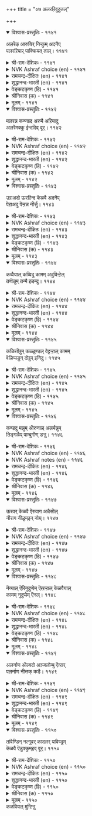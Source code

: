 +++
title = "०७ अलरऱिवुऱुत्तल्"

+++


<details open><summary>विश्वास-प्रस्तुतिः - ११४१</summary>

अलरॆऴ आरुयिर् निऱ्कुम् अदनैप्  
पलरऱियार् पाक्कियत् ताल्।       ११४१
</details>

<details><summary>श्री-राम-देशिकः - ११४१</summary>

कामसम्बन्धिवार्तायाः प्रसाराज्जीव्यते मया ।  
स्थितिमेनां न जानन्ति जनाः पुष्यवशादहो ॥ ११४१॥
</details>

<details><summary>NVK Ashraf choice (en) - ११४१</summary>

११४१
Rumours revive hope; Those that spread them
Luckily don't know this.
(P.S. Sundaram)
</details>

<details><summary>रामचन्द्र-दीक्षितः (en) - ११४१</summary>

1141 alaraḻa āruyir niṟkum ataṉaip  
palaraṟiyār pākkiyat tāl.

1141\. The many scandals about our love do indeed give me fresh hope and sustain my wretched life. Luckily for me the village folk do not know what their scandals have done.  
</details>

<details><summary>शुद्धानन्द-भारती (en) - ११४१</summary>

1\. அலரெழ ஆருயிர் நிற்கும் அதனைப்  
பலரறியார் பாக்கியத் தால்.  
Rumour sustains my existence  
Good luck! many know not its sense.        1141  
</details>

<details><summary>वेङ्कटकृष्ण (हि) - ११४१</summary>

1141
प्रचलन हुआ प्रवाद का, सो टिकता प्रिय प्राण ।  
इसका मेरे भाग्य से, लोगों को नहिं ज्ञान ॥
</details>

<details><summary>श्रीनिवास (क) - ११४१</summary>

1141. (नम्मिब्बर प्रणयद विषयवागि) वदन्ति ऎद्दु नम्म अमूल्यवाद प्राणवु उळिदुकॊण्डितु. अदन्नु नम्म पुण्य वशदिन्द हलवरु अरियरु!

</details>

<details><summary>मूलम् - ११४१</summary>

अलरॆऴ आरुयिर् निऱ्कुम् अदनैप्  
पलरऱियार् पाक्कियत् ताल्।       ११४१
</details>

<details open><summary>विश्वास-प्रस्तुतिः - ११४२</summary>

मलरन्न कण्णाळ् अरुमै अऱियादु  
अलरॆमक्कु ईन्ददिव् वूर्।       ११४२
</details>

<details><summary>श्री-राम-देशिकः - ११४२</summary>

दुस्साध्या कुसुमाक्षीयमित्येन्नगरे जनाः ।  
अज्ञात्वा दुष्प्रचारेण मम साह्यं वितन्वते ॥ ११४२॥
</details>

<details><summary>NVK Ashraf choice (en) - ११४२</summary>

११४२
Rumours have gifted me this flowery-eyed belle;
The public know not her preciousness. *
(J. Narayanaswamy)
</details>

<details><summary>रामचन्द्र-दीक्षितः (en) - ११४२</summary>

1142 malaraṉṉa kaṇṇāḷ arumai aṟiyātu  
alaremakku īntatuiv vūr.

1142\. Blind to the esteem of my lady of flower-like eyes, the village folk have linked her name with mine.  
</details>

<details><summary>शुद्धानन्द-भारती (en) - ११४२</summary>

2\. மலரன்ன கண்ணாள் அருமை அறியாது  
அலரெமக்கு ஈந்ததிவ் வூர்.  
Rumour gives me the flower-like belle  
People know not what rare angel.        1142  
</details>

<details><summary>वेङ्कटकृष्ण (हि) - ११४२</summary>

1142
सुमन-नयन-युत बाल की, दुर्लभता नहिं जान ।  
इस पुर ने अफवाह तो, की है मुझे प्रदान ॥
</details>

<details><summary>श्रीनिवास (क) - ११४२</summary>

1142. हूविनन्तह कण्गळ चॆलुवॆय सौन्दर्यद बॆलॆयन्नु अरियद ई ऊरिन जनरु वदन्ति हब्बिसि अवळु ननगॆ सुलभळागुवन्तॆ माडि उपकार माडिदरु.

</details>

<details><summary>मूलम् - ११४२</summary>

मलरन्न कण्णाळ् अरुमै अऱियादु  
अलरॆमक्कु ईन्ददिव् वूर्।       ११४२
</details>

<details open><summary>विश्वास-प्रस्तुतिः - ११४३</summary>

उऱाअदो ऊरऱिन्द कॆळवै अदनैप्  
पॆऱाअदु पॆऱ्ऱन्न नीर्त्तु।       ११४३
</details>

<details><summary>श्री-राम-देशिकः - ११४३</summary>

दुष्प्रचारो लोककृतो मम साह्यप्रदोऽभवत् ।  
दुस्साधञ्च सुसाधं मे भविता दुष्प्रचारतः ॥ ११४३॥
</details>

<details><summary>NVK Ashraf choice (en) - ११४३</summary>

११४३
Should I not welcome their rumours
Which give that feel of owning whom I own not?
(P.S. Sundaram), (N.V.K. Ashraf)
</details>

<details><summary>रामचन्द्र-दीक्षितः (en) - ११४३</summary>

1143 uṟāatō ūraṟinta kauvai ataṉaip  
peṟāatu peṟṟaṉṉa nīrttu.

1143\. Is not the rumour of this village sweet to me? For it makes me feel that I have attained the bliss of love even without my lover at my side.  
</details>

<details><summary>शुद्धानन्द-भारती (en) - ११४३</summary>

3\. உறாஅதோ ஊரறிந்த கௌவை அதனைப்  
பெறாஅது பெற்றன்ன நீர்த்து.  
I profit by this public rumour  
Having not, I feel, I have her.        1143  
</details>

<details><summary>वेङ्कटकृष्ण (हि) - ११४३</summary>

1143
क्या मेरे लायक नहीं, पुरजन-ज्ञात प्रवाह ।  
प्राप्त किये बिन मिलन तो, हुई प्राप्त सी बात ॥
</details>

<details><summary>श्रीनिवास (क) - ११४३</summary>

1143. ऊरिन जनरु तिळिद वदन्तियु नमगॆ अनुकूलवागिये इदॆ अल्लवॆ? अदु नमगॆ अलभ्यवादुदन्नु लभ्यवागि माडिदॆ.

</details>

<details><summary>मूलम् - ११४३</summary>

उऱाअदो ऊरऱिन्द कॆळवै अदनैप्  
पॆऱाअदु पॆऱ्ऱन्न नीर्त्तु।       ११४३
</details>

<details open><summary>विश्वास-प्रस्तुतिः - ११४४</summary>

कव्वैयाल् कव्विदु कामम् अदुविऩ्ऱेल्  
तव्वॆन्नुम् तन्मै इऴन्दु।       ११४४
</details>

<details><summary>श्री-राम-देशिकः - ११४४</summary>

मम कामः प्रजानां तु प्रचारेण प्रवर्धितः ।  
कामः प्रचाररहित्ये नूनं सङ्कुचितो भवेत् ॥ ११४४॥
</details>

<details><summary>NVK Ashraf choice (en) - ११४४</summary>

११४४
Rumours enhance my love which might have
Otherwise waned losing its power. *
(K. Krishnaswamy & Vijaya Ramkumar)
</details>

<details><summary>रामचन्द्र-दीक्षितः (en) - ११४४</summary>

1144 kavvaiyāl kavvitu kāmam atuviṉṟēl  
tavveṉṉum taṉmai iḻantu.

1144\. The rumours set afloat have heightened my love; but for these, it might lose its sweetness and wither away.  
</details>

<details><summary>शुद्धानन्द-भारती (en) - ११४४</summary>

4\. கவ்வையால் கவ்விது காமம் அதுஇன்றேல்  
தவ்வென்னும் தன்மை இழந்து.  
Rumour inflames the love I seek  
Or else it becomes bleak and weak.        1144  
</details>

<details><summary>वेङ्कटकृष्ण (हि) - ११४४</summary>

1144
पुरजन के अपवाद से, बढ़ जाता है काम ।  
घट जायेगा अन्यथा, खो कर निज गुण-नाम ॥
</details>

<details><summary>श्रीनिवास (क) - ११४४</summary>

1144. वदन्तियिन्द नम्म कामवु वृद्धिसुत्तिदॆ; अदिल्लवागिद्दरॆ कामवु सॊरगि नशिसिहोगुवुदु.

</details>

<details><summary>मूलम् - ११४४</summary>

कव्वैयाल् कव्विदु कामम् अदुविऩ्ऱेल्  
तव्वॆन्नुम् तन्मै इऴन्दु।       ११४४
</details>

<details open><summary>विश्वास-प्रस्तुतिः - ११४५</summary>

कळित्तॊऱुम् कळ्ळुण्डल् वेट्टऱ्ऱाल् कामम्  
वॆळिप्पडुन् दोऱुम् इनिदु।       ११४५
</details>

<details><summary>श्री-राम-देशिकः - ११४५</summary>

प्रचाराद् बहुभिर्ज्ञातः कामः स्यान्मोददायकः ।  
मोदं मोदं मद्यपायी सेवते तद्यथा पुनः ॥ ११४५॥
</details>

<details><summary>NVK Ashraf choice (en) - ११४५</summary>

११४५
Wine delights with every sip.
So does love with every disclosure.
(N.V.K. Ashraf)
</details>

<details><summary>रामचन्द्र-दीक्षितः (en) - ११४५</summary>

1145 kaḷittoṟum kaḷḷuṇṭal vēṭṭaṟṟāl kāmam  
veḷippaṭun tōṟum iṉitu.

1145\. Each cup adds to the gaiety of a revelling drunkard. Even so each rumour of our love adds to my delight.  
</details>

<details><summary>शुद्धानन्द-भारती (en) - ११४५</summary>

5\. களித்தொறும் கள்ளுண்டல் வேட்டற்றால் காமம்  
வெளிப்படுந் தோறும் இனிது.  
Drink delights as liquor flows  
Love delights as rumour grows.        1145  
</details>

<details><summary>वेङ्कटकृष्ण (हि) - ११४५</summary>

1145
होते होते मस्त ज्यों, प्रिय लगता मधु-पान ।  
हो हो प्रकट प्रवाद से, मधुर काम की बान ॥
</details>

<details><summary>श्रीनिवास (क) - ११४५</summary>

1145. कळ्ळु कुडियुवाग, कुडिदन्तल्लि मत्तॆ मत्तॆ बयसुवन्तॆ कामवु वदन्तियिन्द प्रकटवादन्तॆल्ल अदु ननगॆ मत्तष्टु इनिदागि तोरुवुदु.

</details>

<details><summary>मूलम् - ११४५</summary>

कळित्तॊऱुम् कळ्ळुण्डल् वेट्टऱ्ऱाल् कामम्  
वॆळिप्पडुन् दोऱुम् इनिदु।       ११४५
</details>

<details open><summary>विश्वास-प्रस्तुतिः - ११४६</summary>

कण्डदु मन्नुम् ऒरुनाळ् अलर्मन्नुम्  
तिङ्गळैप् पाम्बुगॊण् डऱ्ऱु।       ११४६
</details>

<details><summary>श्री-राम-देशिकः - ११४६</summary>

प्रियो दृष्टस्त्वेकवोरं, अपवादस्तदोत्थितः ।  
सर्पेण चन्द्रग्रहणवार्तेव प्रसृतोऽभवत् ॥ ११४६॥
</details>

<details><summary>NVK Ashraf choice (en) - ११४६</summary>

११४६
Our meeting was but for a day, but the outcry is
As if a serpent has swallowed the moon. *
(V.V.S. Aiyar)
</details>

<details><summary>NVK Ashraf notes (en) - ११४६</summary>

११४६. In ancient India, a lunar eclipse was considered the outcome of a serpent swallowing the moon. An alternate translation would be: “An eclipse is much noised however brief. So my one day's meeting with my love” - (P.S. Sundaram). We see this belief being mentioned in other texts. For instance by Chanakya in Rajaniti-Sastra: “Brave men do not become sad when they beget trouble. Does not the moon which enters the dragon’s mouth come out again?” Tirumoolar uses this belief to good effect to depict upsurge of Kundalini: “The Kundalini serpent consumes kalas of Moon, the Fire consumes kalas of Sun……” [Tirumandiram ८७१].
</details>

<details><summary>रामचन्द्र-दीक्षितः (en) - ११४६</summary>

1146 kaṇṭatu maṉṉum orunāḷ alarmaṉṉum  
tiṅkaḷaip pāmpukoṇ ṭaṟṟu.

1146\. Only once have I seen him; but oh! rumours of our secret love have spread all over the vast world, even as the news of the serpent devouring
</details>

<details><summary>शुद्धानन्द-भारती (en) - ११४६</summary>

6\. கண்டது மன்னும் ஒருநாள் அலர்மன்னும்  
திங்களைப் பாம்புகொண் டற்று.  
One lasting day we met alone  
Lasting rumours eclipse our moon.        1146  
</details>

<details><summary>वेङ्कटकृष्ण (हि) - ११४६</summary>

1146
प्रिय से केवल एक दिन, हुई मिलन की बात ।  
लेकिन चन्द्रग्रहण सम, व्यापक हुआ प्रवाद ॥
</details>

<details><summary>श्रीनिवास (क) - ११४६</summary>

1146. नानु नन्न इनियनन्नु कण्डद्दु ऒन्दु दिन मात्र; आदरॆ अदरिन्द उण्टाद वदन्ति मात्र चन्द्रनन्नु राहु (सर्प) नुङ्गिद सुद्दियन्तॆ लोकवॆल्ला व्यापिसिबिट्टिदॆ.

</details>

<details><summary>मूलम् - ११४६</summary>

कण्डदु मन्नुम् ऒरुनाळ् अलर्मन्नुम्  
तिङ्गळैप् पाम्बुगॊण् डऱ्ऱु।       ११४६
</details>

<details open><summary>विश्वास-प्रस्तुतिः - ११४७</summary>

ऊरवर् कॆळवै ऎरुवाग अन्नैसॊल्  
नीराग नीळुम्इन् नोय्।       ११४७
</details>

<details><summary>श्री-राम-देशिकः - ११४७</summary>

ववृधे कामरोगोऽयमपवादाख्यदोहदात् ।  
मातृक्रोधवचोरूपसलिलेनापि पोषितः ॥ ११४७॥
</details>

<details><summary>NVK Ashraf choice (en) - ११४७</summary>

११४७
The village gossip manures my love,
And my mother's reproaches water it.
(P.S. Sundaram)
</details>

<details><summary>रामचन्द्र-दीक्षितः (en) - ११४७</summary>

1147 ūravar kauvai eruvāka aṉṉaicol  
nīrāka nīḷumin nōy.

1147\. How this plant of sickness grows on! The gossip of the village manures it and the frown of my mother waters it.  
</details>

<details><summary>शुद्धानन्द-भारती (en) - ११४७</summary>

7\. ஊரவர் கௌவை எருவாக அன்னைசொல்  
நீராக நீளும்இந் நோய்.  
Scandal manures; mother's refrain  
Waters the growth of this love-pain.        1147  
</details>

<details><summary>वेङ्कटकृष्ण (हि) - ११४७</summary>

1147
पुरजन-निंदा खाद है, माँ का कटु वच नीर ।  
इनसे पोषित रोग यह, बढ़ता रहा अधीर ॥
</details>

<details><summary>श्रीनिवास (क) - ११४७</summary>

1147. ई (नन्न) काम वेदनॆयु ऊरवर वदन्तियॆम्ब सारदिन्दलू, तायिय (कटु) मातॆम्ब नीरिनिन्दलू समृद्धवागि बॆळॆयुत्तिदॆ.

</details>

<details><summary>मूलम् - ११४७</summary>

ऊरवर् कॆळवै ऎरुवाग अन्नैसॊल्  
नीराग नीळुम्इन् नोय्।       ११४७
</details>

<details open><summary>विश्वास-प्रस्तुतिः - ११४८</summary>

नॆय्याल् ऎरिनुदुप्पेम् ऎऩ्ऱऱ्ऱाल् कॆळवैयाल्  
कामम् नुदुप्पेम् ऎनल्।       ११४८
</details>

<details><summary>श्री-राम-देशिकः - ११४८</summary>

दुष्प्रचारेण कामस्य निरोधो न हि शक्यते ।  
यथा घृतेन वह्नेस्तु शमनं दुष्करं भुवि ॥ ११४८॥
</details>

<details><summary>NVK Ashraf choice (en) - ११४८</summary>

११४८
To suppress love with scandal
Is to put fire out with ghee!
(P.S. Sundaram)
</details>

<details><summary>रामचन्द्र-दीक्षितः (en) - ११४८</summary>

1148 neyyāl erinutuppēm eṉṟaṟṟāl kauvaiyāṟal  
kāmam nutuppēm eṉal.

1148\. With the scandals of the village one can never stifle love; it is like smothering fire with ghee.  
</details>

<details><summary>शुद्धानन्द-भारती (en) - ११४८</summary>

8\. நெய்யால் எரிநுதுப்பேம் என்றற்றால் கௌவையால்  
காமம் நுதுப்பேம் எனல்.  
To quench the lust by rumour free  
Is to quench fire by pouring ghee.        1148  
</details>

<details><summary>वेङ्कटकृष्ण (हि) - ११४८</summary>

1148
काम-शमन की सोचना, कर अपवाद प्रचार ।  
अग्नि-शमन घी डाल कर, करना सदृश विचार ॥
</details>

<details><summary>श्रीनिवास (क) - ११४८</summary>

1148. वदन्तिय मूलक कामवन्नु आरिसुत्तेवॆ ऎन्नुवुदु तुप्पदिन्द बॆङ्कियन्नु आरिसुवॆवु ऎन्दन्तॆ.

</details>

<details><summary>मूलम् - ११४८</summary>

नॆय्याल् ऎरिनुदुप्पेम् ऎऩ्ऱऱ्ऱाल् कॆळवैयाल्  
कामम् नुदुप्पेम् ऎनल्।       ११४८
</details>

<details open><summary>विश्वास-प्रस्तुतिः - ११४९</summary>

अलर्नाण ऒल्वदो अञ्जलोम्बु ऎऩ्ऱार्  
पलर्नाण नीत्तक् कडै।       ११४९
</details>

<details><summary>श्री-राम-देशिकः - ११४९</summary>

दत्वाऽमयवचो मां तु निर्लज्जं त्यक्तवान् प्रियः ।  
तथा सत्यपवादार्थ न विभेमि कदाचन ॥ ११४९॥
</details>

<details><summary>NVK Ashraf choice (en) - ११४९</summary>

११४९
He who said “fear not” has flared up rumour.
Why then should I blush for this outcry? *
( Shuddhananda Bharatiar)
</details>

<details><summary>रामचन्द्र-दीक्षितः (en) - ११४९</summary>

1149 alarnāṇa olvatō añcalōmpu eṉṟār  
palarnāṇa nīttak kaṭai.

1149\. When my lover who swore not to leave me alone has abandoned me to the mockery of the many, why need I fear these tittle-tattle?  
</details>

<details><summary>शुद्धानन्द-भारती (en) - ११४९</summary>

9\. அலர்நாண ஒல்வதோ அஞ்சலோம்பு என்றார்  
பலர்நாண நீத்தக் கடை.  
Who said "fear not" flared up rumour  
Why then should I blush this clamour?        1149  
</details>

<details><summary>वेङ्कटकृष्ण (हि) - ११४९</summary>

1149
अपवादें से क्यों डरूँ, जब कर अभय प्रदान ।  
सब को लज्जित कर गये, छोड़ मुझे प्रिय प्राण ॥
</details>

<details><summary>श्रीनिवास (क) - ११४९</summary>

1149. अञ्जबेड ऎन्दु हेळिद नन्न मनदन्नने इन्दु हलवरु नाचिकॆ पडुवन्तॆ नन्नन्नगलि होगिरुवाग, हब्बिद वदन्तिगॆ नानु नाचिकॆ पडलु साध्यवे?

</details>

<details><summary>मूलम् - ११४९</summary>

अलर्नाण ऒल्वदो अञ्जलोम्बु ऎऩ्ऱार्  
पलर्नाण नीत्तक् कडै।       ११४९
</details>

<details open><summary>विश्वास-प्रस्तुतिः - ११५०</summary>

तांवेण्डिन् नल्गुवर् कादलर् यांवेण्डुम्  
कॆळवै ऎडुक्कुम्इव् वूर्।       ११५०
</details>

<details><summary>श्री-राम-देशिकः - ११५०</summary>

अपवादं ममाभीष्टं ग्रामीणा ब्रुवरे यतः ।  
कामुकैर्वाञ्छितं सर्व साध्यते तत्तु तैस्ततः ॥ ११५०॥
</details>

<details><summary>NVK Ashraf choice (en) - ११५०</summary>

११५०
This village gossip is what we desire,
For it serves the desire of my lover. *
(N.V.K. Ashraf), (P.S. Sundaram)
</details>

<details><summary>रामचन्द्र-दीक्षितः (en) - ११५०</summary>

1150 tāmvēṇṭiṉ nalkuvar kātalar yāmvēṇṭum  
kauvai eṭukkumiv vūr.

1150\. This village rumour is useful; it has coupled you and your lover; the moment he desires, the lover can thus help us.
</details>

<details><summary>शुद्धानन्द-भारती (en) - ११५०</summary>

10\. தாம்வேண்டின் நல்குவர் காதலர் யாம்வேண்டும்  
கௌவை எடுக்கும்இவ் வூர்.  
Town raising this cry, I desire  
Consent is easy from my sire.        1150  
</details>

<details><summary>वेङ्कटकृष्ण (हि) - ११५०</summary>

1150
निज वांछित अपवाद का, पुर कर रहा प्रचार ।  
चाहूँ तो प्रिय नाथ भी, कर देंगे उपकार ॥
</details>

<details><summary>श्रीनिवास (क) - ११५०</summary>

1150. नावु बयसुव वदन्तियन्नु ई ऊरिन जनरु ऎत्ति आडुत्तिद्दारॆ; अदरिन्द इन्नु मेलॆ इनियनु तानु बयसिदरॆ, नन्नन्नु तन्नॊडनॆ करॆदु कॊण्डु होगलु सम्मतिसुवनु.
</details>

<details><summary>मूलम् - ११५०</summary>

तांवेण्डिन् नल्गुवर् कादलर् यांवेण्डुम्  
कॆळवै ऎडुक्कुम्इव् वूर्।       ११५०
</details>
कळवियल् मुऱ्ऱिऱ्ऱु  